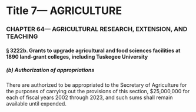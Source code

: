 
# Title 7— AGRICULTURE
### CHAPTER 64— AGRICULTURAL RESEARCH, EXTENSION, AND TEACHING
#### § 3222b. Grants to upgrade agricultural and food sciences facilities at 1890 land-grant colleges, including Tuskegee University
##### (b) Authorization of appropriations

There are authorized to be appropriated to the Secretary of Agriculture for the purposes of carrying out the provisions of this section, $25,000,000 for each of fiscal years 2002 through 2023, and such sums shall remain available until expended.
